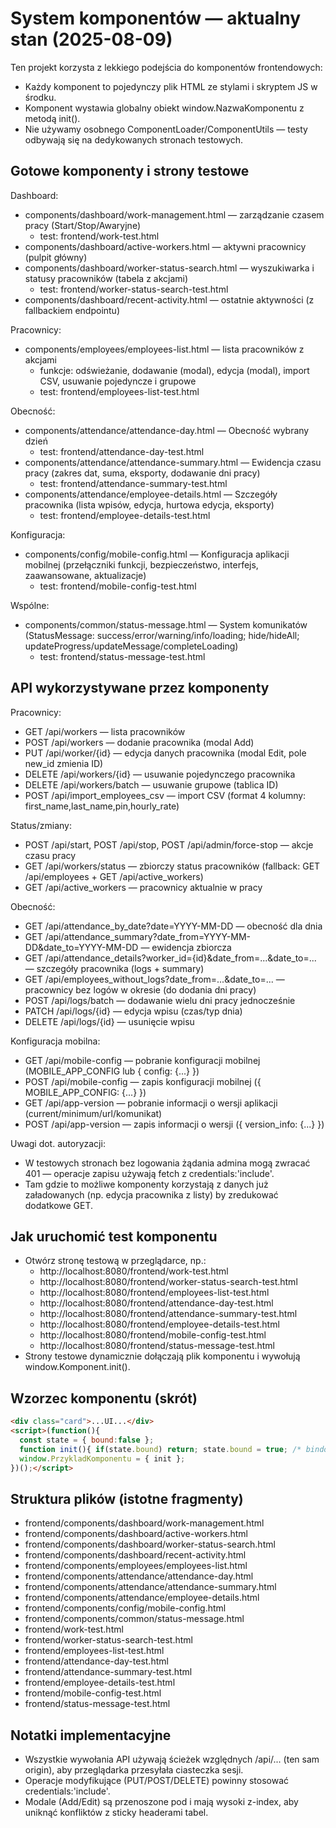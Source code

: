 # System komponentów — aktualny stan (2025-08-09)

Ten projekt korzysta z lekkiego podejścia do komponentów frontendowych:
- Każdy komponent to pojedynczy plik HTML ze stylami i skryptem JS w środku.
- Komponent wystawia globalny obiekt window.NazwaKomponentu z metodą init().
- Nie używamy osobnego ComponentLoader/ComponentUtils — testy odbywają się na dedykowanych stronach testowych.

## Gotowe komponenty i strony testowe

Dashboard:
- components/dashboard/work-management.html — zarządzanie czasem pracy (Start/Stop/Awaryjne)
  - test: frontend/work-test.html
- components/dashboard/active-workers.html — aktywni pracownicy (pulpit główny)
- components/dashboard/worker-status-search.html — wyszukiwarka i statusy pracowników (tabela z akcjami)
  - test: frontend/worker-status-search-test.html
- components/dashboard/recent-activity.html — ostatnie aktywności (z fallbackiem endpointu)

Pracownicy:
- components/employees/employees-list.html — lista pracowników z akcjami
  - funkcje: odświeżanie, dodawanie (modal), edycja (modal), import CSV, usuwanie pojedyncze i grupowe
  - test: frontend/employees-list-test.html

Obecność:
- components/attendance/attendance-day.html — Obecność wybrany dzień
  - test: frontend/attendance-day-test.html
- components/attendance/attendance-summary.html — Ewidencja czasu pracy (zakres dat, suma, eksporty, dodawanie dni pracy)
  - test: frontend/attendance-summary-test.html
- components/attendance/employee-details.html — Szczegóły pracownika (lista wpisów, edycja, hurtowa edycja, eksporty)
  - test: frontend/employee-details-test.html

Konfiguracja:
- components/config/mobile-config.html — Konfiguracja aplikacji mobilnej (przełączniki funkcji, bezpieczeństwo, interfejs, zaawansowane, aktualizacje)
  - test: frontend/mobile-config-test.html

Wspólne:
- components/common/status-message.html — System komunikatów (StatusMessage: success/error/warning/info/loading; hide/hideAll; updateProgress/updateMessage/completeLoading)
  - test: frontend/status-message-test.html

## API wykorzystywane przez komponenty

Pracownicy:
- GET /api/workers — lista pracowników
- POST /api/workers — dodanie pracownika (modal Add)
- PUT /api/worker/{id} — edycja danych pracownika (modal Edit, pole new_id zmienia ID)
- DELETE /api/workers/{id} — usuwanie pojedynczego pracownika
- DELETE /api/workers/batch — usuwanie grupowe (tablica ID)
- POST /api/import_employees_csv — import CSV (format 4 kolumny: first_name,last_name,pin,hourly_rate)

Status/zmiany:
- POST /api/start, POST /api/stop, POST /api/admin/force-stop — akcje czasu pracy
- GET /api/workers/status — zbiorczy status pracowników (fallback: GET /api/employees + GET /api/active_workers)
- GET /api/active_workers — pracownicy aktualnie w pracy

Obecność:
- GET /api/attendance_by_date?date=YYYY-MM-DD — obecność dla dnia
- GET /api/attendance_summary?date_from=YYYY-MM-DD&date_to=YYYY-MM-DD — ewidencja zbiorcza
- GET /api/attendance_details?worker_id={id}&date_from=...&date_to=... — szczegóły pracownika (logs + summary)
- GET /api/employees_without_logs?date_from=...&date_to=... — pracownicy bez logów w okresie (do dodania dni pracy)
- POST /api/logs/batch — dodawanie wielu dni pracy jednocześnie
- PATCH /api/logs/{id} — edycja wpisu (czas/typ dnia)
- DELETE /api/logs/{id} — usunięcie wpisu

Konfiguracja mobilna:
- GET /api/mobile-config — pobranie konfiguracji mobilnej (MOBILE_APP_CONFIG lub { config: {...} })
- POST /api/mobile-config — zapis konfiguracji mobilnej ({ MOBILE_APP_CONFIG: {...} })
- GET /api/app-version — pobranie informacji o wersji aplikacji (current/minimum/url/komunikat)
- POST /api/app-version — zapis informacji o wersji ({ version_info: {...} })

Uwagi dot. autoryzacji:
- W testowych stronach bez logowania żądania admina mogą zwracać 401 — operacje zapisu używają fetch z credentials:'include'.
- Tam gdzie to możliwe komponenty korzystają z danych już załadowanych (np. edycja pracownika z listy) by zredukować dodatkowe GET.

## Jak uruchomić test komponentu

- Otwórz stronę testową w przeglądarce, np.:
  - http://localhost:8080/frontend/work-test.html
  - http://localhost:8080/frontend/worker-status-search-test.html
  - http://localhost:8080/frontend/employees-list-test.html
  - http://localhost:8080/frontend/attendance-day-test.html
  - http://localhost:8080/frontend/attendance-summary-test.html
  - http://localhost:8080/frontend/employee-details-test.html
  - http://localhost:8080/frontend/mobile-config-test.html
  - http://localhost:8080/frontend/status-message-test.html
- Strony testowe dynamicznie dołączają plik komponentu i wywołują window.Komponent.init().

## Wzorzec komponentu (skrót)

```html
<div class="card">...UI...</div>
<script>(function(){
  const state = { bound:false };
  function init(){ if(state.bound) return; state.bound = true; /* bindowanie i start */ }
  window.PrzykladKomponentu = { init };
})();</script>
```

## Struktura plików (istotne fragmenty)

- frontend/components/dashboard/work-management.html
- frontend/components/dashboard/active-workers.html
- frontend/components/dashboard/worker-status-search.html
- frontend/components/dashboard/recent-activity.html
- frontend/components/employees/employees-list.html
- frontend/components/attendance/attendance-day.html
- frontend/components/attendance/attendance-summary.html
- frontend/components/attendance/employee-details.html
- frontend/components/config/mobile-config.html
- frontend/components/common/status-message.html
- frontend/work-test.html
- frontend/worker-status-search-test.html
- frontend/employees-list-test.html
- frontend/attendance-day-test.html
- frontend/attendance-summary-test.html
- frontend/employee-details-test.html
- frontend/mobile-config-test.html
- frontend/status-message-test.html

## Notatki implementacyjne

- Wszystkie wywołania API używają ścieżek względnych /api/... (ten sam origin), aby przeglądarka przesyłała ciasteczka sesji.
- Operacje modyfikujące (PUT/POST/DELETE) powinny stosować credentials:'include'.
- Modale (Add/Edit) są przenoszone pod <body> i mają wysoki z-index, aby uniknąć konfliktów z sticky headerami tabel.
